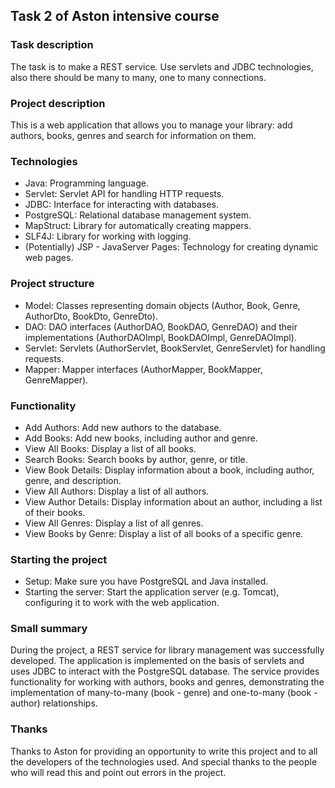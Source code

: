 ## Task 2 of Aston intensive course

### Task description

The task is to make a REST service. Use servlets and JDBC technologies, also there should be many to many, one to many connections.

### Project description

This is a web application that allows you to manage your library: add authors, books, genres and search for information on them.

### Technologies

- Java: Programming language.
- Servlet: Servlet API for handling HTTP requests.
- JDBC: Interface for interacting with databases.
- PostgreSQL: Relational database management system.
- MapStruct: Library for automatically creating mappers.
- SLF4J: Library for working with logging.
- (Potentially) JSP - JavaServer Pages: Technology for creating dynamic web pages.

### Project structure

- Model: Classes representing domain objects (Author, Book, Genre, AuthorDto, BookDto, GenreDto).
- DAO: DAO interfaces (AuthorDAO, BookDAO, GenreDAO) and their implementations (AuthorDAOImpl, BookDAOImpl, GenreDAOImpl).
- Servlet: Servlets (AuthorServlet, BookServlet, GenreServlet) for handling requests.
- Mapper: Mapper interfaces (AuthorMapper, BookMapper, GenreMapper).

### Functionality

- Add Authors: Add new authors to the database.
- Add Books: Add new books, including author and genre.
- View All Books: Display a list of all books.
- Search Books: Search books by author, genre, or title.
- View Book Details: Display information about a book, including author, genre, and description.
- View All Authors: Display a list of all authors.
- View Author Details: Display information about an author, including a list of their books.
- View All Genres: Display a list of all genres.
- View Books by Genre: Display a list of all books of a specific genre.

### Starting the project

- Setup: Make sure you have PostgreSQL and Java installed.
- Starting the server: Start the application server (e.g. Tomcat), configuring it to work with the web application.

### Small summary
During the project, a REST service for library management was successfully developed. 
The application is implemented on the basis of servlets and uses JDBC to interact with the PostgreSQL database. 
The service provides functionality for working with authors, books and genres, 
demonstrating the implementation of many-to-many (book - genre) and one-to-many (book - author) relationships.

### Thanks
Thanks to Aston for providing an opportunity to write this project and to all the developers of the technologies used.
And special thanks to the people who will read this and point out errors in the project.


